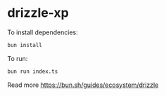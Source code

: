 # drizzle-xp

To install dependencies:

```bash
bun install
```

To run:

```bash
bun run index.ts
```

Read more
https://bun.sh/guides/ecosystem/drizzle